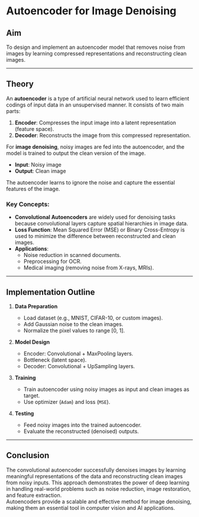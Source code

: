 # Autoencoder for Image Denoising

## Aim
To design and implement an autoencoder model that removes noise from images by learning compressed representations and reconstructing clean images.

---

## Theory
An **autoencoder** is a type of artificial neural network used to learn efficient codings of input data in an unsupervised manner. It consists of two main parts:

1. **Encoder**: Compresses the input image into a latent representation (feature space).
2. **Decoder**: Reconstructs the image from this compressed representation.

For **image denoising**, noisy images are fed into the autoencoder, and the model is trained to output the clean version of the image.  
- **Input**: Noisy image  
- **Output**: Clean image  

The autoencoder learns to ignore the noise and capture the essential features of the image.  

### Key Concepts:
- **Convolutional Autoencoders** are widely used for denoising tasks because convolutional layers capture spatial hierarchies in image data.  
- **Loss Function**: Mean Squared Error (MSE) or Binary Cross-Entropy is used to minimize the difference between reconstructed and clean images.  
- **Applications**:  
  - Noise reduction in scanned documents.  
  - Preprocessing for OCR.  
  - Medical imaging (removing noise from X-rays, MRIs).  

---

## Implementation Outline
1. **Data Preparation**  
   - Load dataset (e.g., MNIST, CIFAR-10, or custom images).  
   - Add Gaussian noise to the clean images.  
   - Normalize the pixel values to range [0, 1].  

2. **Model Design**  
   - Encoder: Convolutional + MaxPooling layers.  
   - Bottleneck (latent space).  
   - Decoder: Convolutional + UpSampling layers.  

3. **Training**  
   - Train autoencoder using noisy images as input and clean images as target.  
   - Use optimizer (`Adam`) and loss (`MSE`).  

4. **Testing**  
   - Feed noisy images into the trained autoencoder.  
   - Evaluate the reconstructed (denoised) outputs.  

---

## Conclusion
The convolutional autoencoder successfully denoises images by learning meaningful representations of the data and reconstructing clean images from noisy inputs. This approach demonstrates the power of deep learning in handling real-world problems such as noise reduction, image restoration, and feature extraction.  
Autoencoders provide a scalable and effective method for image denoising, making them an essential tool in computer vision and AI applications.

